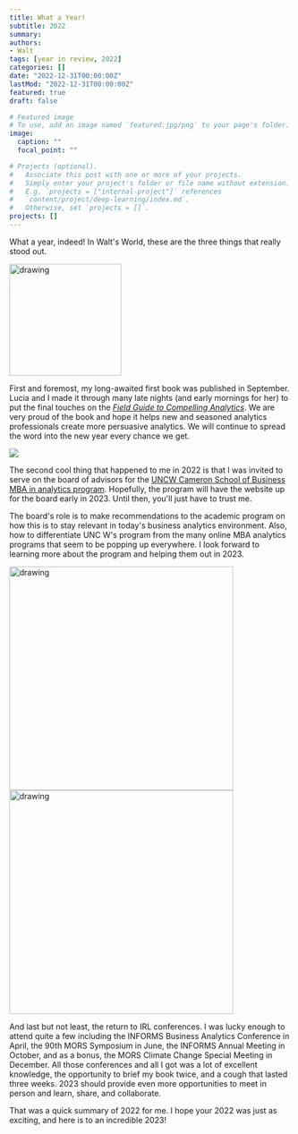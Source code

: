 ```yaml
---
title: What a Year!
subtitle: 2022
summary: 
authors:
- Walt
tags: [year in review, 2022]
categories: []
date: "2022-12-31T00:00:00Z"
lastMod: "2022-12-31T00:00:00Z"
featured: true
draft: false

# Featured image
# To use, add an image named `featured.jpg/png` to your page's folder. 
image:
  caption: ""
  focal_point: ""

# Projects (optional).
#   Associate this post with one or more of your projects.
#   Simply enter your project's folder or file name without extension.
#   E.g. `projects = ["internal-project"]` references 
#   `content/project/deep-learning/index.md`.
#   Otherwise, set `projects = []`.
projects: []
---
```


What a year, indeed! In Walt's World, these are the three things that really stood out.

<img src="https://fieldguidetocompellinganalytics.com/media/welcome_huc8928042223a9eb6b2f870244a0a04b0_16666_1200x0_resize_q75_lanczos.jpg" alt="drawing" width="200"/>

First and foremost, my long-awaited first book was published in September. Lucia and I made it through many late nights (and early mornings for her) to put the final touches on the [*Field Guide to Compelling Analytics*](https://fieldguidetocompellinganalytics.com). We are very proud of the book and hope it helps new and seasoned analytics professionals create more persuasive analytics. We will continue to spread the word into the new year every chance we get.

![](https://csb.uncw.edu/msba/images/tablet-charts-1000x332.jpg)

The second cool thing that happened to me in 2022 is that I was invited to serve on the board of advisors for the [UNCW Cameron School of Business MBA in analytics program](https://csb.uncw.edu/msba/index.html). Hopefully, the program will have the website up for the board early in 2023. Until then, you'll just have to trust me.

The board's role is to make recommendations to the academic program on how this is to stay relevant in today's business analytics environment. Also, how to differentiate UNC W's program from the many online MBA analytics programs that seem to be popping up everywhere.
I look forward to learning more about the program and helping them out in 2023.

<img src="http://meetings2.informs.org/wordpress/indianapolis2022/files/2021/08/2022_INFORMS_Annual_Meeting_logo_web.png" alt="drawing" width="400"/>

<img src="https://www.mors.org/portals/87/Images/Events/2022/Banners/90th-MORS-Symposium-banner.jpg" alt="drawing" width="400"/>

And last but not least, the return to IRL conferences. I was lucky enough to attend quite a few including the INFORMS Business Analytics Conference in April, the 90th MORS Symposium in June, the INFORMS Annual Meeting in October, and as a bonus, the MORS Climate Change Special Meeting in December. All those conferences and all I got was a lot of excellent knowledge, the opportunity to brief my book twice, and a cough that lasted three weeks. 2023 should provide even more opportunities to meet in person and learn, share, and collaborate.

That was a quick summary of 2022 for me. I hope your 2022 was just as exciting, and here is to an incredible 2023!